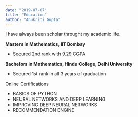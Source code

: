 ```yaml
---
date: "2019-07-07"
title: "Education"
author: "Anukriti Gupta"
---
```


I have always been scholar throught my academic life. 

**Masters in Mathematics, IIT Bombay**
-  Secured 2nd rank with 9.29 CGPA

**Bachelors in Mathematics, Hindu College, Delhi University**
-  Secured 1st rank in all 3 years of graduation


Online Certifications

 - BASICS OF PYTHON
 - NEURAL NETWORKS AND DEEP LEARNING
 - IMPROVING DEEP NEURAL NETWORKS 
 - RECOMMENDATION ENGINE